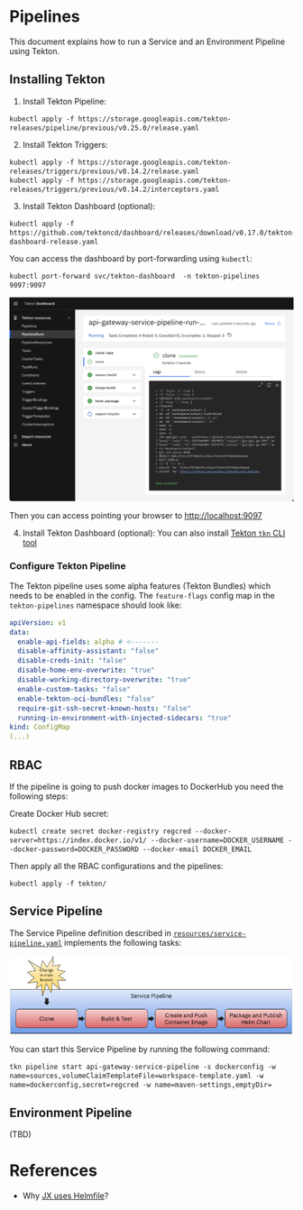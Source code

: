 # Pipelines

This document explains how to run a Service and an Environment Pipeline using Tekton. 

## Installing Tekton

1. Install Tekton Pipeline:
```
kubectl apply -f https://storage.googleapis.com/tekton-releases/pipeline/previous/v0.25.0/release.yaml
```
2. Install Tekton Triggers:
```
kubectl apply -f https://storage.googleapis.com/tekton-releases/triggers/previous/v0.14.2/release.yaml
kubectl apply -f https://storage.googleapis.com/tekton-releases/triggers/previous/v0.14.2/interceptors.yaml
```
3. Install Tekton Dashboard (optional):
```
kubectl apply -f https://github.com/tektoncd/dashboard/releases/download/v0.17.0/tekton-dashboard-release.yaml
```
You can access the dashboard by port-forwarding using `kubectl`:

```
kubectl port-forward svc/tekton-dashboard  -n tekton-pipelines 9097:9097
```

![Tekton Dashboard](tekton-dashboard.png)

Then you can access pointing your browser to [http://localhost:9097](http://localhost:9097)


4. Install Tekton Dashboard (optional): 
You can also install [Tekton `tkn` CLI tool](https://github.com/tektoncd/cli)

### Configure Tekton Pipeline

The Tekton pipeline uses some alpha features (Tekton Bundles) which needs to
be enabled in the config. The `feature-flags` config map in the `tekton-pipelines` namespace
should look like:

```yaml
apiVersion: v1
data:
  enable-api-fields: alpha # <------- 
  disable-affinity-assistant: "false"
  disable-creds-init: "false"
  disable-home-env-overwrite: "true"
  disable-working-directory-overwrite: "true"
  enable-custom-tasks: "false"
  enable-tekton-oci-bundles: "false"
  require-git-ssh-secret-known-hosts: "false"
  running-in-environment-with-injected-sidecars: "true"
kind: ConfigMap
(...)
```

## RBAC

If the pipeline is going to push docker images to DockerHub you need the following steps: 

Create Docker Hub secret: 

```
kubectl create secret docker-registry regcred --docker-server=https://index.docker.io/v1/ --docker-username=DOCKER_USERNAME --docker-password=DOCKER_PASSWORD --docker-email DOCKER_EMAIL
```

Then apply all the RBAC configurations and the pipelines: 

```
kubectl apply -f tekton/
```

## Service Pipeline

The Service Pipeline definition described in [`resources/service-pipeline.yaml`](resources/service-pipeline.yaml) implements the following tasks:

![Service Pipeline](service-pipeline.png)

You can start this Service Pipeline by running the following command:

```
tkn pipeline start api-gateway-service-pipeline -s dockerconfig -w name=sources,volumeClaimTemplateFile=workspace-template.yaml -w name=dockerconfig,secret=regcred -w name=maven-settings,emptyDir=
```

## Environment Pipeline

(TBD)



# References
- Why [JX uses Helmfile](https://jenkins-x.io/v3/develop/faq/general/#why-does-jenkins-x-use-helmfile-template)?

